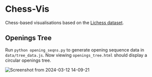 # Chess-Vis

Chess-based visualisations based on the [Lichess dataset](https://www.kaggle.com/datasets/shkarupylomaxim/chess-games-dataset-lichess-2017-may/data).

## Openings Tree

Run `python opening_seqns.py` to generate opening sequence data in `data/tree_data.js`. Now viewing `openings_tree.html` should display a circular openings tree.

![Screenshot from 2024-03-12 14-09-21](https://github.com/ErikPolzin/chess-vis/assets/26491478/25d0ccf0-dd23-4597-aeb9-76e54e0b8a4f)
